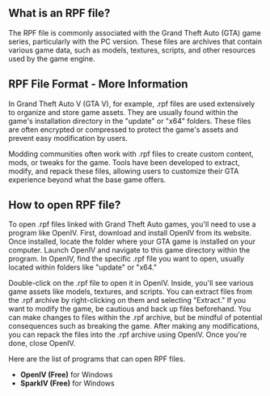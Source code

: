 ## What is an RPF file?

The RPF file is commonly associated with the Grand Theft Auto (GTA) game series, particularly with the PC version. These files are archives that contain various game data, such as models, textures, scripts, and other resources used by the game engine.

## RPF File Format - More Information

In Grand Theft Auto V (GTA V), for example, .rpf files are used extensively to organize and store game assets. They are usually found within the game's installation directory in the "update" or "x64" folders. These files are often encrypted or compressed to protect the game's assets and prevent easy modification by users.

Modding communities often work with .rpf files to create custom content, mods, or tweaks for the game. Tools have been developed to extract, modify, and repack these files, allowing users to customize their GTA experience beyond what the base game offers.

## How to open RPF file?

To open .rpf files linked with Grand Theft Auto games, you'll need to use a program like OpenIV. First, download and install OpenIV from its website. Once installed, locate the folder where your GTA game is installed on your computer. Launch OpenIV and navigate to this game directory within the program. In OpenIV, find the specific .rpf file you want to open, usually located within folders like "update" or "x64." 

Double-click on the .rpf file to open it in OpenIV. Inside, you'll see various game assets like models, textures, and scripts. You can extract files from the .rpf archive by right-clicking on them and selecting "Extract." If you want to modify the game, be cautious and back up files beforehand. You can make changes to files within the .rpf archive, but be mindful of potential consequences such as breaking the game. After making any modifications, you can repack the files into the .rpf archive using OpenIV. Once you're done, close OpenIV.

Here are the list of programs that can open RPF files.

- **OpenIV (Free)** for Windows
- **SparkIV (Free)** for Windows
